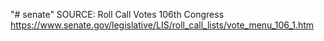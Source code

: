 "# senate" 
SOURCE: Roll Call Votes 106th Congress
https://www.senate.gov/legislative/LIS/roll_call_lists/vote_menu_106_1.htm
